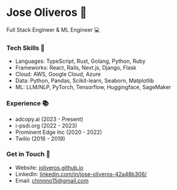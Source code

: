 **Jose Oliveros** 👋
================

Full Stack Engineer & ML Engineer 💻

### Tech Skills 🤖
* Languages: TypeScript, Rust, Golang, Python, Ruby
* Frameworks: React, Rails, Next.js, Django, Flask
* Cloud: AWS, Google Cloud, Azure
* Data: Python, Pandas, Scikit-learn, Seaborn, Matplotlib
* ML: LLM/NLP, PyTorch, Tensorflow, Huggingface, SageMaker

### Experience 📚
* adcopy.ai (2023 - Present)
* i-psdi.org (2022 - 2023)
* Prominent Edge Inc (2020 - 2022)
* Twilio (2016 - 2019)

### Get in Touch 📲
* Website: [joliveros.github.io](https://joliveros.github.io)
* LinkedIn: [linkedin.com/in/jose-oliveros-42a48b306/](https://www.linkedin.com/in/jose-oliveros-42a48b306/)
* Email: chinnno15@gmail.com
